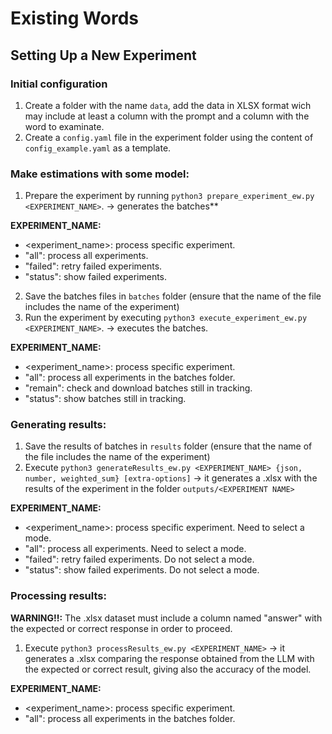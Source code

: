 # Existing Words

## Setting Up a New Experiment

### Initial configuration

1. Create a folder with the name `data`, add the data in XLSX format wich may include at least a column with the prompt and a column with the word to examinate.
2. Create a `config.yaml` file in the experiment folder using the content of `config_example.yaml` as a template.

### Make estimations with some model:

1. Prepare the experiment by running `python3 prepare_experiment_ew.py <EXPERIMENT_NAME>`. -> generates the batches**

**EXPERIMENT_NAME:**
   * <experiment_name>: process specific experiment.
   * "all": process all experiments.
   * "failed": retry failed experiments.
   * "status": show failed experiments.
2. Save the batches files in `batches` folder (ensure that the name of the file includes the name of the experiment)
3. Run the experiment by executing `python3 execute_experiment_ew.py <EXPERIMENT_NAME>`. ->  executes the batches.

**EXPERIMENT_NAME:**
   * <experiment_name>: process specific experiment.
   * "all": process all experiments in the batches folder.
   * "remain": check and download batches still in tracking.
   * "status": show batches still in tracking.

### Generating results:

1. Save the results of batches in `results` folder (ensure that the name of the file includes the name of the experiment)
2. Execute `python3 generateResults_ew.py <EXPERIMENT_NAME> {json, number, weighted_sum} [extra-options]` -> it generates a .xlsx with the results of the experiment in the folder `outputs/<EXPERIMENT NAME>`

**EXPERIMENT_NAME:**
   * <experiment_name>: process specific experiment. Need to select a mode.
   * "all": process all experiments. Need to select a mode.
   * "failed": retry failed experiments. Do not select a mode.
   * "status": show failed experiments. Do not select a mode.

### Processing results:

**WARNING!!:** The .xlsx dataset must include a column named "answer" with the expected or correct response in order to proceed.

1. Execute `python3 processResults_ew.py <EXPERIMENT_NAME>` -> it generates a .xlsx comparing the response obtained from the LLM with the expected or correct result, giving also the accuracy of the model.


**EXPERIMENT_NAME:**
   * <experiment_name>: process specific experiment.
   * "all": process all experiments in the batches folder.
